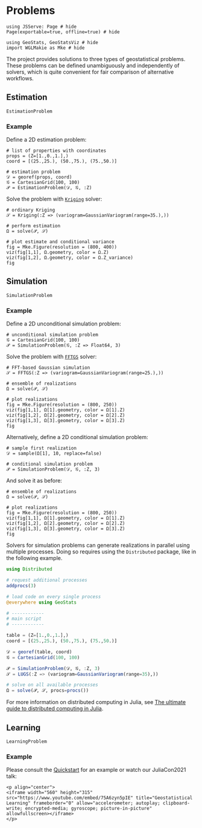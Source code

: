 # Problems

```@example problems
using JSServe: Page # hide
Page(exportable=true, offline=true) # hide

using GeoStats, GeoStatsViz # hide
import WGLMakie as Mke # hide
```

The project provides solutions to three types of geostatistical problems.
These problems can be defined unambiguously and independently of solvers,
which is quite convenient for fair comparison of alternative workflows.

## Estimation

```@docs
EstimationProblem
```

### Example

Define a 2D estimation problem:

```@example problems
# list of properties with coordinates
props = (Z=[1.,0.,1.],)
coord = [(25.,25.), (50.,75.), (75.,50.)]

# estimation problem
𝒟 = georef(props, coord)
𝒢 = CartesianGrid(100, 100)
𝒫 = EstimationProblem(𝒟, 𝒢, :Z)
```

Solve the problem with [`Kriging`](@ref) solver:

```@example problems
# ordinary Kriging
𝒮 = Kriging(:Z => (variogram=GaussianVariogram(range=35.),))

# perform estimation
Ω = solve(𝒫, 𝒮)

# plot estimate and conditional variance
fig = Mke.Figure(resolution = (800, 400))
viz(fig[1,1], Ω.geometry, color = Ω.Z)
viz(fig[1,2], Ω.geometry, color = Ω.Z_variance)
fig
```

## Simulation

```@docs
SimulationProblem
```

### Example

Define a 2D unconditional simulation problem:

```@example problems
# unconditional simulation problem
𝒢 = CartesianGrid(100, 100)
𝒫 = SimulationProblem(𝒢, :Z => Float64, 3)
```

Solve the problem with [`FFTGS`](@ref) solver:

```@example problems
# FFT-based Gaussian simulation
𝒮 = FFTGS(:Z => (variogram=GaussianVariogram(range=25.),))

# ensemble of realizations
Ω = solve(𝒫, 𝒮)

# plot realizations
fig = Mke.Figure(resolution = (800, 250))
viz(fig[1,1], Ω[1].geometry, color = Ω[1].Z)
viz(fig[1,2], Ω[2].geometry, color = Ω[2].Z)
viz(fig[1,3], Ω[3].geometry, color = Ω[3].Z)
fig
```

Alternatively, define a 2D conditional simulation problem:

```@example problems
# sample first realization
𝒟 = sample(Ω[1], 10, replace=false)

# conditional simulation problem
𝒫 = SimulationProblem(𝒟, 𝒢, :Z, 3)
```

And solve it as before:

```@example problems
# ensemble of realizations
Ω = solve(𝒫, 𝒮)

# plot realizations
fig = Mke.Figure(resolution = (800, 250))
viz(fig[1,1], Ω[1].geometry, color = Ω[1].Z)
viz(fig[1,2], Ω[2].geometry, color = Ω[2].Z)
viz(fig[1,3], Ω[3].geometry, color = Ω[3].Z)
fig
```

Solvers for simulation problems can generate realizations in parallel using multiple processes.
Doing so requires using the `Distributed` package, like in the following example.

```julia
using Distributed

# request additional processes
addprocs(3)

# load code on every single process
@everywhere using GeoStats

# ------------
# main script
# ------------

table = (Z=[1.,0.,1.],)
coord = [(25.,25.), (50.,75.), (75.,50.)]

𝒟 = georef(table, coord)
𝒢 = CartesianGrid(100, 100)

𝒫 = SimulationProblem(𝒟, 𝒢, :Z, 3)
𝒮 = LUGS(:Z => (variogram=GaussianVariogram(range=35),))

# solve on all available processes
Ω = solve(𝒫, 𝒮, procs=procs())
```

For more information on distributed computing in Julia, see
[The ultimate guide to distributed computing in Julia](https://github.com/Arpeggeo/julia-distributed-computing/tree/master).

## Learning

```@docs
LearningProblem
```

### Example

Please consult the [Quickstart](quickstart.md) for an example or
watch our JuliaCon2021 talk:

```@raw html
<p align="center">
<iframe width="560" height="315" src="https://www.youtube.com/embed/75A6zyn5pIE" title="Geostatistical Learning" frameborder="0" allow="accelerometer; autoplay; clipboard-write; encrypted-media; gyroscope; picture-in-picture" allowfullscreen></iframe>
</p>
```
